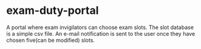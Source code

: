 # exam-duty-portal
A portal where exam invigilators can choose exam slots.
The slot database is a simple csv file.
An e-mail notification is sent to the user once they have chosen five(can be modified) slots.
